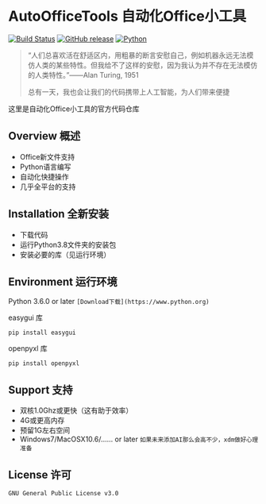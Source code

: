 # AutoOfficeTools 自动化Office小工具
[![Build Status](https://github.com/atelier-anchor/smiley-sans/workflows/build/badge.svg)](https://github.com/atelier-anchor/smiley-sans/actions)
[![GitHub release](https://img.shields.io/github/release/atelier-anchor/smiley-sans/all.svg)](https://github.com/atelier-anchor/smiley-sans/releases/latest)
[![Python](https://img.shields.io/badge/python-3.8.0-blue.svg?style=flat-square)](https://www.python.org/downloads/release/python-362/)
> “人们总喜欢活在舒适区内，用粗暴的断言安慰自己，例如机器永远无法模仿人类的某些特性。但我给不了这样的安慰，因为我认为并不存在无法模仿的人类特性。”——Alan Turing, 1951
>
> 总有一天，我也会让我们的代码携带上人工智能，为人们带来便捷  

这里是自动化Office小工具的官方代码仓库   

## Overview 概述
- Office新文件支持
- Python语言编写
- 自动化快捷操作
- 几乎全平台的支持

## Installation 全新安装
- 下载代码 
- 运行Python3.8文件夹的安装包 
- 安装必要的库（见运行环境） 

## Environment 运行环境
Python 3.6.0 or later 
`[Download下载](https://www.python.org)`

easygui 库

`pip install easygui`

openpyxl 库

`pip install openpyxl`

## Support 支持
- 双核1.0Ghz或更快（这有助于效率）
- 4G或更高内存
- 预留1G左右空间
- Windows7/MacOSX10.6/…… or later 
`如果未来添加AI那么会高不少，xdm做好心理准备`

## License 许可
`GNU General Public License v3.0`


